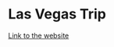 # Las Vegas Trip

[Link to the website](https://manueltcisstudent.github.io/Las_Vegas_Trip_Lab_10/)
